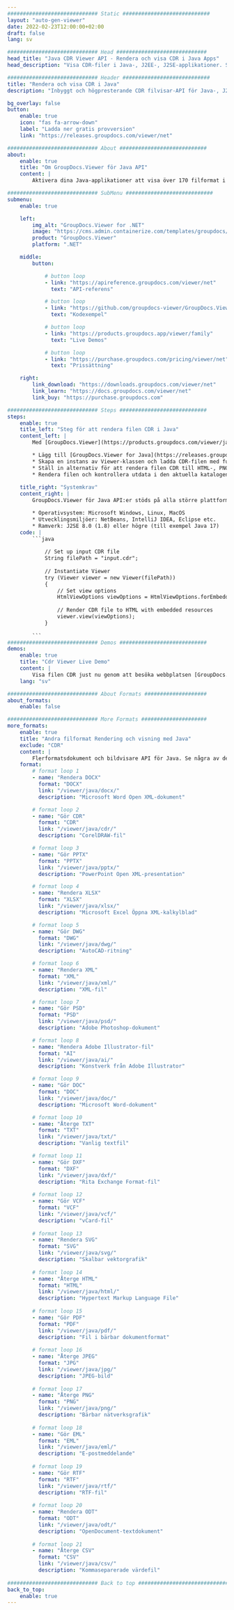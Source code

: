 ```yaml
---
############################# Static ############################
layout: "auto-gen-viewer"
date: 2022-02-23T12:00:00+02:00
draft: false
lang: sv

############################# Head #############################
head_title: "Java CDR Viewer API - Rendera och visa CDR i Java Apps"
head_description: "Visa CDR-filer i Java-, J2EE-, J2SE-applikationer. Stöder visning av 170+ dokument- och bildfilformat i HTML-, PDF- eller bildläge med avancerade funktioner för att hantera dokumentvisningsalternativ."

############################# Header ############################
title: "Rendera och visa CDR i Java" 
description: "Inbyggt och högpresterande CDR filvisar-API för Java-, J2EE- och J2SE-baserade applikationer, som stöder ett brett utbud av ytterligare funktioner för att anpassa utseendet på utdatadokumentformatet." 

bg_overlay: false
button:
    enable: true
    icon: "fas fa-arrow-down"
    label: "Ladda ner gratis provversion"
    link: "https://releases.groupdocs.com/viewer/net"

############################# About ############################
about:
    enable: true
    title: "Om GroupDocs.Viewer för Java API" 
    content: |
        Aktivera dina Java-applikationer att visa över 170 filformat i HTML-, PDF- eller bildlägen med hjälp av GroupDocs.Viewer för Java API:er utan att någon extra programvara installerad; som Microsoft Office, Apache Open Office, Adobe Acrobat Reader etc. Utvecklare kan enkelt visa alla populära bilder och dokumenttyper inklusive Microsoft Office, OpenDocument, HTML, PDF, Arkiv, Diagram, Photoshop, AutoCAD och programmeringsspråksformat inuti Java-applikationerna med snabb och högsta kvalitet rendering.

############################# SubMenu ############################
submenu:
    enable: true

    left:
        img_alt: "GroupDocs.Viewer for .NET"
        image: "https://cms.admin.containerize.com/templates/groupdocs/images/product-logos/90x90-noborder/groupdocs-viewer-net.png"
        product: "GroupDocs.Viewer"
        platform: ".NET"

    middle:
        button:

            # button loop
            - link: "https://apireference.groupdocs.com/viewer/net"
              text: "API-referens"

            # button loop
            - link: "https://github.com/groupdocs-viewer/GroupDocs.Viewer-for-.NET"
              text: "Kodexempel"

            # button loop
            - link: "https://products.groupdocs.app/viewer/family"
              text: "Live Demos"

            # button loop
            - link: "https://purchase.groupdocs.com/pricing/viewer/net"
              text: "Prissättning"

    right:
        link_download: "https://downloads.groupdocs.com/viewer/net"
        link_learn: "https://docs.groupdocs.com/viewer/net"
        link_buy: "https://purchase.groupdocs.com"

############################# Steps ############################
steps:
    enable: true
    title_left: "Steg för att rendera filen CDR i Java" 
    content_left: |
        Med [GroupDocs.Viewer](https://products.groupdocs.com/viewer/java/) kan du rendera CDR till HTML, JPEG, PNG eller PDF i några få steg.

        * Lägg till [GroupDocs.Viewer for Java](https://releases.groupdocs.com/viewer/java/) som ett beroende till ditt projekt. 
        * Skapa en instans av Viewer-klassen och ladda CDR-filen med fullständig sökväg. 
        * Ställ in alternativ för att rendera filen CDR till HTML-, PNG-, JPEG- eller PDF-format. 
        * Rendera filen och kontrollera utdata i den aktuella katalogen. 
        
    title_right: "Systemkrav" 
    content_right: |
        GroupDocs.Viewer för Java API:er stöds på alla större plattformar och operativsystem. Innan du kör koden nedan, se till att du har följande förutsättningar installerade på ditt system.

        * Operativsystem: Microsoft Windows, Linux, MacOS 
        * Utvecklingsmiljöer: NetBeans, IntelliJ IDEA, Eclipse etc. 
        * Ramverk: J2SE 8.0 (1.8) eller högre (till exempel Java 17) 
    code: |
        ```java
                        
            // Set up input CDR file
            String filePath = "input.cdr";
        
            // Instantiate Viewer
            try (Viewer viewer = new Viewer(filePath))
            {
            	// Set view options 
            	HtmlViewOptions viewOptions = HtmlViewOptions.forEmbeddedResources();
                    
            	// Render CDR file to HTML with embedded resources
            	viewer.view(viewOptions);
            }
             
        ```
############################# Demos ############################
demos:
    enable: true
    title: "Cdr Viewer Live Demo"
    content: |
        Visa filen CDR just nu genom att besöka webbplatsen [GroupDocs.Viewer Online Apps](https://products.groupdocs.app/viewer/cdr).
    lang: "sv"

############################# About Formats ####################
about_formats:
    enable: false

############################# More Formats #####################
more_formats:
    enable: true
    title: "Andra filformat Rendering och visning med Java"
    exclude: "CDR"
    content: |
        Flerformatsdokument och bildvisare API för Java. Se några av de populära filformaten nedan utan några externa tittare.
    format: 
        # format loop 1
        - name: "Rendera DOCX"
          format: "DOCX"
          link: "/viewer/java/docx/"
          description: "Microsoft Word Open XML-dokument" 

        # format loop 2
        - name: "Gör CDR" 
          format: "CDR"
          link: "/viewer/java/cdr/"
          description: "CorelDRAW-fil" 

        # format loop 3
        - name: "Gör PPTX"
          format: "PPTX"
          link: "/viewer/java/pptx/"
          description: "PowerPoint Open XML-presentation" 

        # format loop 4
        - name: "Rendera XLSX"
          format: "XLSX"
          link: "/viewer/java/xlsx/"
          description: "Microsoft Excel Öppna XML-kalkylblad" 

        # format loop 5
        - name: "Gör DWG"
          format: "DWG"
          link: "/viewer/java/dwg/"
          description: "AutoCAD-ritning"

        # format loop 6
        - name: "Rendera XML"
          format: "XML"
          link: "/viewer/java/xml/"
          description: "XML-fil"

        # format loop 7
        - name: "Gör PSD"
          format: "PSD"
          link: "/viewer/java/psd/"
          description: "Adobe Photoshop-dokument"

        # format loop 8
        - name: "Rendera Adobe Illustrator-fil"
          format: "AI"
          link: "/viewer/java/ai/"
          description: "Konstverk från Adobe Illustrator"

        # format loop 9
        - name: "Gör DOC"
          format: "DOC"
          link: "/viewer/java/doc/"
          description: "Microsoft Word-dokument" 

        # format loop 10
        - name: "Återge TXT" 
          format: "TXT"
          link: "/viewer/java/txt/"
          description: "Vanlig textfil" 

        # format loop 11
        - name: "Gör DXF" 
          format: "DXF"
          link: "/viewer/java/dxf/"
          description: "Rita Exchange Format-fil"  
          
        # format loop 12
        - name: "Gör VCF"
          format: "VCF"
          link: "/viewer/java/vcf/"
          description: "vCard-fil"  
              
        # format loop 13
        - name: "Rendera SVG"
          format: "SVG"
          link: "/viewer/java/svg/"
          description: "Skalbar vektorgrafik" 
          
        # format loop 14
        - name: "Återge HTML"
          format: "HTML"
          link: "/viewer/java/html/"
          description: "Hypertext Markup Language File" 
          
        # format loop 15
        - name: "Gör PDF"
          format: "PDF"
          link: "/viewer/java/pdf/"
          description: "Fil i bärbar dokumentformat"
          
        # format loop 16
        - name: "Återge JPEG"
          format: "JPG"
          link: "/viewer/java/jpg/"
          description: "JPEG-bild"
          
        # format loop 17
        - name: "Återge PNG"
          format: "PNG"
          link: "/viewer/java/png/"
          description: "Bärbar nätverksgrafik" 
          
        # format loop 18
        - name: "Gör EML"
          format: "EML"
          link: "/viewer/java/eml/"
          description: "E-postmeddelande" 
          
        # format loop 19
        - name: "Gör RTF"
          format: "RTF"
          link: "/viewer/java/rtf/"
          description: "RTF-fil" 
          
        # format loop 20
        - name: "Rendera ODT"
          format: "ODT"
          link: "/viewer/java/odt/"
          description: "OpenDocument-textdokument" 
          
        # format loop 21
        - name: "Återge CSV"
          format: "CSV"
          link: "/viewer/java/csv/"
          description: "Kommaseparerade värdefil" 
          
############################# Back to top ###############################
back_to_top:
    enable: true
---
```

